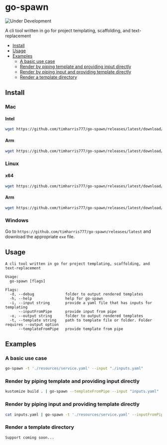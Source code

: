 # go-spawn <!-- omit from toc -->

![Under Development](https://img.shields.io/badge/Under%20Development-gray?style=flat)

A cli tool written in go for project templating, scaffolding, and text-replacement
* [Install](#install)
* [Usage](#usage)
* [Examples](#examples)
  * [A basic use case](#a-basic-use-case)
  * [Render by piping template and providing input directly](#render-by-piping-template-and-providing-input-directly)
  * [Render by piping input and providing template directly](#render-by-piping-input-and-providing-template-directly)
  * [Render a template directory](#render-a-template-directory)

## Install

### Mac <!-- omit from toc -->

#### Intel <!-- omit from toc -->
```sh
wget https://github.com/timharris777/go-spawn/releases/latest/download/go-spawn-darwin-amd64 -O /usr/local/bin/go-spawn && chmod +x /usr/local/bin/go-spawn
```
#### Arm <!-- omit from toc -->
```sh
wget https://github.com/timharris777/go-spawn/releases/latest/download/go-spawn-darwin-arm64 -O /usr/local/bin/go-spawn && chmod +x /usr/local/bin/go-spawn
```

### Linux <!-- omit from toc -->

#### x64 <!-- omit from toc -->
```sh
wget https://github.com/timharris777/go-spawn/releases/latest/download/go-spawn-linux-amd64 -O /usr/local/bin/go-spawn && chmod +x /usr/local/bin/go-spawn
```
#### Arm <!-- omit from toc -->
```sh
wget https://github.com/timharris777/go-spawn/releases/latest/download/go-spawn-linux-arm64 -O /usr/local/bin/go-spawn && chmod +x /usr/local/bin/go-spawn
```

### Windows <!-- omit from toc -->

Go to `https://github.com/timharris777/go-spawn/releases/latest` and download the appropriate `exe` file.

## Usage

```
A cli tool written in go for project templating, scaffolding, and text-replacement

Usage:
  go-spawn [flags]

Flags:
  -d, --debug              folder to output rendered templates
  -h, --help               help for go-spawn
  -i, --input string       provide a yaml file that has inputs for templating
      --inputFromPipe      provide input from pipe
  -o, --output string      folder to output rendered templates
  -t, --template string    path to template file or folder. Folder requires --output option
      --templateFromPipe   provide template from pipe
```

## Examples

### A basic use case
```sh
go-spawn -t './resources/service.yaml' --input "./inputs.yaml"
```
### Render by piping template and providing input directly
```sh
kustomize build . | go-spawn --templateFromPipe --input "inputs.yaml"
```
### Render by piping input and providing template directly
```sh
cat inputs.yaml | go-spawn -t './resources/service.yaml' --inputFromPipe
```
### Render a template directory
```sh
Support coming soon...
```
